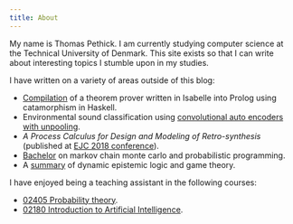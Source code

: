```yaml
---
title: About
---
```


My name is Thomas Pethick. 
I am currently studying computer science at the Technical University of Denmark.
This site exists so that I can write about interesting topics I stumble upon in my studies.

I have written on a variety of areas outside of this blog:

- [Compilation][prover] of a theorem prover written in Isabelle into Prolog using catamorphism in Haskell.
- Environmental sound classification using [convolutional auto encoders with unpooling][CAE].
- *A Process Calculus for Design and Modeling of Retro-synthesis* (published at [EJC 2018 conference][ejc2018]).
- [Bachelor][mcmc] on markov chain monte carlo and probabilistic programming.
- A [summary][DEL] of dynamic epistemic logic and game theory.


I have enjoyed being a teaching assistant in the following courses:

- [02405 Probability theory][02405].
- [02180 Introduction to Artificial Intelligence][02180].

<!-- Before I went into academia I worked on [card linked loyalty][birdback]
- app development in react
- [desktop development][campusnet] with electron -->

[DEL]: http://pethick.dk/files/epistemic-planning-and-games.pdf
[mcmc]: https://github.com/tmpethick/mcmc
[ejc2018]: http://www.ejc-conference.org/
[prover]: https://github.com/tmpethick/simple-prover-pl
[CAE]: https://github.com/Rasmusafj/02456-deep-learning-project12/blob/master/paper/Arpethick-CAE.pdf
[02405]: http://kurser.dtu.dk/course/02405
[02180]: http://kurser.dtu.dk/course/02180
[birdback]: https://www.crunchbase.com/organization/birdback
[campusnet]: http://pethick.dk/campusnet-electron/
